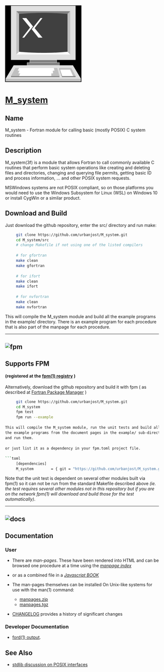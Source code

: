[![](docs/images/small_pc.gif)](https://urbanjost.github.io/M_system/fpm-ford/index.html)
# [M_system](https://urbanjost.github.io/M_system/man3.html)

## Name

   M_system - Fortran module for calling basic (mostly POSIX) C system routines

## Description

M_system(3f) is a module that allows Fortran to call commonly available C
routines that perform basic system operations like creating and deleting
files and directories, changing and querying file permits, getting basic
ID and process information, ... and other POSIX system requests.

MSWindows systems are not POSIX compliant, so on those platforms you
would need to use the Windows Subsystem for Linux (WSL) on Windows 10
or install CygWin or a similar product.

## Download and Build

Just download the github repository, enter the src/ directory and run make:

```bash
     git clone https://github.com/urbanjost/M_system.git
     cd M_system/src
     # change Makefile if not using one of the listed compilers

     # for gfortran
     make clean
     make gfortran

     # for ifort
     make clean
     make ifort

     # for nvfortran
     make clean
     make nvfortran
```
This will compile the M_system module and build all the example programs
in the example/ directory. There is an example program for each procedure
that is also part of the manpage for each procedure.

---
![fpm](docs/images/fpm_logo.gif)
---

## Supports FPM
#### (registered at the [fpm(1) registry](https://github.com/fortran-lang/fpm-registry) )

Alternatively, download the github repository and build it with
fpm ( as described at [Fortran Package Manager](https://github.com/fortran-lang/fpm) )

```bash
     git clone https://github.com/urbanjost/M_system.git
     cd M_system
     fpm test
     fpm run --example

This will compile the M_system module, run the unit tests and build all
the example programs from the document pages in the example/ sub-directory
and run them.

or just list it as a dependency in your fpm.toml project file.

```toml
     [dependencies]
     M_system        = { git = "https://github.com/urbanjost/M_system.git" }
```

Note that the unit test is dependent on several other modules built via
fpm(1) so it can not be run from the standard Makefile described above
_(ie. the test requires several other modules not in this repository but
if you are on the network fpm(1) will download and build those for the
test automatically)_.

---
![docs](docs/images/docs.gif)
---

## Documentation

### User

 + There are *man-pages*. These have been rendered into HTML and can be
 browsed one procedure at a time
   using the
   [*manpage index*](https://urbanjost.github.io/M_system/man3.html)

 + or as a combined file in a
   [*Javascript BOOK*](https://urbanjost.github.io/M_system/BOOK_M_system.html)

 + The man-pages themselves can be installed On Unix-like systems for use with the
   man(1) command:
    + [manpages.zip](docs/manpages.zip)
    + [manpages.tgz](docs/manpages.tgz)

 + [CHANGELOG](docs/CHANGELOG.md) provides a history of significant changes

### Developer Documentation

<!--
### doxygen

- [doxygen(1) output](https://urbanjost.github.io/M_system/doxygen_out/html/index.html).

### ford
-->

- [ford(1) output](https://urbanjost.github.io/M_system/fpm-ford/index.html).

## See Also
 + [stdlib discussion on POSIX interfaces](https://github.com/fortran-lang/stdlib/issues/22#issuecomment-733021530)

